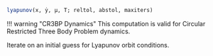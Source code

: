 ```julia
lyapunov(x, ẏ, μ, T; reltol, abstol, maxiters)

```

!!! warning "CR3BP Dynamics"
    This computation is valid for Circular Restricted Three Body Problem dynamics.


Iterate on an initial guess for Lyapunov orbit conditions.
